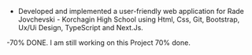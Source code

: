 - Developed and implemented a user-friendly web application for Rade Jovchevski - Korchagin High School using Html, Css, Git, Bootstrap, Ux/Ui Design, TypeScript and Next.Js.

-70% DONE. I am still working on this Project 70% done.


